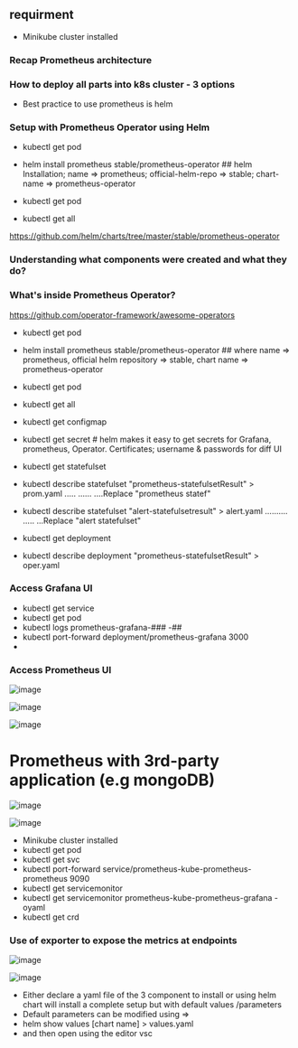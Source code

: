 ## requirment
* Minikube cluster installed

### Recap Prometheus architecture

### How to deploy all parts into k8s cluster - 3 options
* Best practice to use prometheus is helm

### Setup with Prometheus Operator using Helm
* kubectl get pod
* helm install prometheus stable/prometheus-operator   ## helm Installation; name => prometheus; official-helm-repo => stable; chart-name => prometheus-operator

* kubectl get pod
* kubectl get all

https://github.com/helm/charts/tree/master/stable/prometheus-operator

### Understanding what components were created and what they do?

### What's inside Prometheus Operator?



https://github.com/operator-framework/awesome-operators

* kubectl get pod
* helm install prometheus stable/prometheus-operator       ## where name => prometheus, official helm repository => stable, chart name => prometheus-operator
* kubectl get pod
* kubectl get all
* kubectl get configmap
* kubectl get secret      # helm makes it easy to get secrets for Grafana, prometheus, Operator. Certificates; username & passwords for diff UI

* kubectl get statefulset

* kubectl describe statefulset "prometheus-statefulsetResult" > prom.yaml .....          ......  ....Replace "prometheus statef"
* kubectl describe statefulset "alert-statefulsetresult" > alert.yaml    ..........      .....    ...Replace "alert statefulset"

* kubectl get deployment

* kubectl describe deployment "prometheus-statefulsetResult" > oper.yaml

### Access Grafana UI
* kubectl get service
* kubectl get pod
* kubectl logs prometheus-grafana-### -##
* kubectl port-forward deployment/prometheus-grafana 3000
* 
### Access Prometheus UI

![image](https://user-images.githubusercontent.com/58276505/180428307-6201fc43-0f3d-4688-9a7d-6dcaf1de1b69.png)

![image](https://user-images.githubusercontent.com/58276505/180431287-f703a740-7175-4973-9d3c-43df0daf6bc4.png)

![image](https://user-images.githubusercontent.com/58276505/180431534-eec908a4-0f6f-4796-816a-e831bdd79315.png)





# Prometheus with 3rd-party application (e.g mongoDB)

![image](https://user-images.githubusercontent.com/58276505/180456215-220c57ac-e983-4472-9835-c5a4022527a2.png)

![image](https://user-images.githubusercontent.com/58276505/180462787-36708007-0629-44a3-a692-15feef034001.png)

* Minikube cluster installed
* kubectl get pod
* kubectl get svc
* kubectl port-forward service/prometheus-kube-prometheus-prometheus 9090
* kubectl get servicemonitor
* kubectl get servicemonitor prometheus-kube-prometheus-grafana -oyaml
* kubectl get crd

### Use of exporter to expose the metrics at endpoints

![image](https://user-images.githubusercontent.com/58276505/180468774-5e31b4f6-f6f9-431f-b032-2f7bf09b4666.png)

![image](https://user-images.githubusercontent.com/58276505/180498211-a101b7dd-7179-46bf-9cf8-93374d57ea00.png)

* Either declare a yaml file of the 3 component to install or using helm chart will install a complete setup but with default values /parameters
* Default parameters can be modified using => 
* helm show values [chart name] > values.yaml
* and then open using the editor vsc



